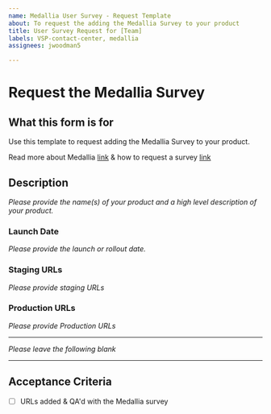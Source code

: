 ```yaml
---
name: Medallia User Survey - Request Template
about: To request the adding the Medallia Survey to your product
title: User Survey Request for [Team]
labels: VSP-contact-center, medallia
assignees: jwoodman5

---
```


# Request the Medallia Survey

## What this form is for
Use this template to request adding the Medallia Survey to your product.

Read more about Medallia [link](https://github.com/department-of-veterans-affairs/va.gov-team/tree/master/products/platform/medallia) & how to request a survey [link](https://github.com/department-of-veterans-affairs/va.gov-team/blob/master/platform/analytics/medallia-request-survey.md)

## Description
*Please provide the name(s) of your product and a high level description of your product.*

### Launch Date
*Please provide the launch or rollout date.*

### Staging URLs
*Please provide staging URLs*

### Production URLs
*Please provide Production URLs*

---

*Please leave the following blank*

---


## Acceptance Criteria
- [ ] URLs added & QA'd with the Medallia survey
